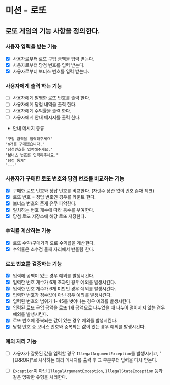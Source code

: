 # 미션 - 로또
## 로또 게임의 기능 사항을 정의한다. 

### 사용자 입력을 받는 기능
- [x] 사용자로부터 로또 구입 금액을 입력 받는다.
- [x] 사용자로부터 당첨 번호를 입력 받는다.
- [x] 사용자로부터 보너스 번호를 입력 받는다.
### 사용자에게 출력 하는 기능 
- [ ] 사용자에게 발행한 로또 번호를 출력 한다.
- [ ] 사용자에게 당첨 내역을 출력 한다.
- [ ] 사용자에게 수익률을 출력 한다.
- [ ] 사용자에게 안내 메시지를 출력 한다.
- 안내 메시지 종류
```
"구입 금액을 입력해주세요"
"n개를 구매했습니다."
"당첨번호를 입력해주세요."
"보너스 번호를 입력해주세요."
"당첨 통계"
"---"
```
### 사용자가 구매한 로또 번호와 당첨 번호를 비교하는 기능
- [x] 구매한 로또 번호와 정답 번호를 비교한다. (자릿수 상관 없이 번호 존재 체크)
- [x] 로또 번호 = 정답 번호인 경우를 카운트 한다.
- [x] 보너스 번호의 존재 유무 파악한다.
- [x] 일치하는 번호 개수에 따라 등수를 부여한다. 
- [x] 당첨 로또 저장소에 해당 로또 저장한다.

### 수익률 계산하는 기능 
- [x] 로또 수익/구매가격 으로 수익률을 계산한다.
- [x] 수익률은 소수점 둘째 자리에서 반올림 한다.

### 로또 번호를 검증하는 기능
- [x] 입력에 공백이 있는 경우 예외를 발생시킨다.
- [x] 입력한 번호 개수가 6개 초과인 경우 예외를 발생시킨다.
- [x] 입력한 번호 개수가 6개 미만인 경우 예외를 발생시킨다.
- [x] 입력한 번호가 정수값이 아닌 경우 예외를 발생시킨다. 
- [x] 입력된 번호의 범위가 1~45를 벗어나는 경우 예외를 발생시킨다.
- [x] 입력된 로또 구입 금액을 로또 1개 금액으로 나누었을 때 나누어 떨어지지 않는 경우 예외를 발생시킨다.
- [x] 로또 번호에 중복되는 값이 있는 경우 예외를 발생시킨다.
- [x] 당첨 번호 중 보너스 번호와 중복되는 값이 있는 경우 예외를 발생시킨다.

### 예외 처리 기능
- [ ] 사용자가 잘못된 값을 입력할 경우 `IllegalArgumentException`를 발생시키고, "[ERROR]"로 시작하는 에러 메시지를 출력 후 그 부분부터 입력을 다시 받는다.
- [ ] `Exception`이 아닌 `IllegalArgumentException`, `IllegalStateException` 등과 같은 명확한 유형을 처리한다.



